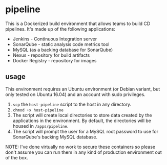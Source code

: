 # pipeline 
This is a Dockerized build environment that allows teams to build CD pipelines. It's made up of the following applications:
* Jenkins - Continuous Integration server
* SonarQube - static analysis code metrics tool
* MySQL (as a backing database for SonarQube)
* Nexus - repository for build artifacts
* Docker Registry - repository for images

## usage

This environment requires an Ubuntu environment (or Debian variant, but only tested on Ubuntu 16.04) and an account with sudo privileges.

1. `scp` the `host-pipeline` script to the host in any directory.
2. `chmod +x host-pipeline`
3. The script will create local directories to store data created by the applications in the environment. By default, the directories will be housed in `/apps/pipeline`.
4. The script will prompt the user for a MySQL root password to use for SonarQube's backing MySQL database.

NOTE: I've done virtually no work to secure these containers so please don't assume you can run them in any kind of production environment out of the box.
